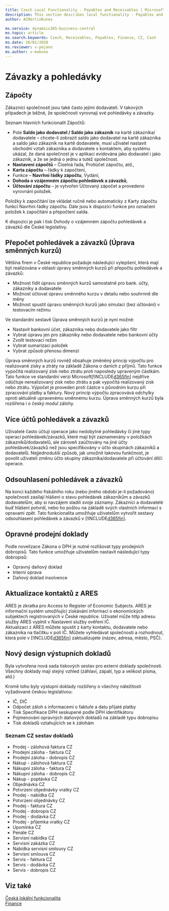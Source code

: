 ```yaml
---
title: Czech Local Functionality - Payables and Receivables | Microsoft Docs
description: This section describes local functionality - Payables and Receivables
author: ACMartinKunes

ms.service: dynamics365-business-central
ms.topic: article
ms.search.keywords: Czech, Receivables, Payables, Finance, CZ, Cash
ms.date: 10/01/2020
ms.reviewer: v-pejano
ms.author: v-makune
---
```


# Závazky a pohledávky

## Zápočty

Zákazníci společnosti jsou také často jejími dodavateli. V takových případech je běžné, že společnosti vyrovnají své pohledávky a závazky.

Seznam hlavních funkcionalit Zápočtů:  

- Pole **Saldo jako dodavatel / Saldo jako zákazník** na kartě zákazníka/ dodavatele – chcete-li zobrazit saldo jako dodavatel na kartě zákazníka a saldo jako zákazník na kartě dodavatele, musí uživatel nastavit obchodní vztah zákazníka a dodavatele s kontaktem, aby systému ukázal, že daná společnost je v aplikaci evidována jako dodavatel i jako zákazník, a že se jedná o jednu a tutéž společnost.
- **Nastavení zápočtů** – Číselná řada, Protiúčet zápočtu, atd.,
- **Karta zápočtu** – řádky k započtení,  
- Funkce – **Navrhni řádky zápočtu**, Vydání,
- **Dohoda o vzájemném zápočtu pohledávek a závazků**,
- **Účtování zápočtu** – je vytvořen Účtovaný zápočet a provedeno vyrovnání položek.

Položky k započítání lze vkládat ručně nebo automaticky z Karty zápočtu funkcí Navrhni řádky zápočtu.  Dále jsou k dispozici funkce pro označení položek k započítání a přepočtení salda.

K dispozici je pak i tisk Dohody o vzájemném zápočtu pohledávek a závazků dle České legislativy.

## Přepočet pohledávek a závazků (Úprava směnných kurzů)

Většina firem v České republice požaduje následující vylepšení, která mají být realizována v oblasti úpravy směnných kurzů při přepočtu pohledávek a závazků:

- Možnost řídit úpravu směnných kurzů samostatně pro bank. účty, zákazníky a dodavatele
- Možnost účtovat úpravu směnného kurzu v detailu nebo souhrnně dle měny
- Možnost spustit úpravu směnných kurzů jako simulaci (bez účtování) v testovacím režimu

Ve standardní sestavě Úprava směnných kurzů je nyní možné:

- Nastavit bankovní účet, zákazníka nebo dodavatele jako filtr
- Vybrat úpravu jen pro zákazníky nebo dodavatele nebo bankovní účty
- Zvolit testovací režim
- Vybrat sumarizaci položek
- Vybrat způsob přenosu dimenzí

Úprava směnných kurzů rovněž obsahuje změněný princip výpočtu pro realizované zisky a ztráty na základě Zákona o daních z příjmů. Tato funkce vypočítá realizovaný zisk nebo ztrátu proti naposledy upraveným částkám.
Tato funkce ve standardní verzi Microsoft[!INCLUDE[d365fin](../../includes/d365fin_md.md)] nejdříve odúčtuje nerealizovaný zisk nebo ztrátu a pak vypočítá realizovaný zisk nebo ztrátu. Výpočet je proveden proti částce v původním kurzu při zpracování platby a faktury.
Nový princip výpočtu zpracovává odchylky oproti aktuálně upravenému směnnému kurzu.
Úprava směnných kurzů byla rozšířena i o český modul zálohy.

## Více účtů pohledávek a závazků

Uživatelé často účtují operace jako nedobytné pohledávky či jiné typy operací pohledávek/závazků, které mají být zaznamenány v položkách zákazníků/dodavatelů, ale zároveň zaúčtovány na jiné účty pohledávek/závazků než jsou specifikovány v účto skupinách zákazníků a dodavatelů. Nejjednodušší způsob, jak umožnit takovou funkčnost, je povolit uživateli změnu účto skupiny zákazníka/dodavatele při účtování dílčí operace.

## Odsouhlasení pohledávek a závazků

Na konci každého fiskálního roku (nebo jiného období je-li požadováno) společnosti zasílají hlášení o stavu pohledávek zákazníkům a závazků dodavatelům, aby si navzájem sladili svoje záznamy. Zákazníci a dodavatelé buď hlášení potvrdí, nebo ho pošlou na základě svých vlastních informací s opravami zpět. Tato funkcionalita umožňuje uživatelům vytvořit sestavy odsouhlasení pohledávek a závazků v [!INCLUDE[d365fin](../../includes/d365fin_long_md.md)].

## Opravné prodejní doklady

Podle novelizace Zákona o DPH je nutné rozlišovat typy prodejních dobropisů. Tato funkce umožňuje uživatelům nastavit následující typy dobropisů:

- Opravný daňový doklad
- Interní oprava
- Daňový doklad insolvence

## Aktualizace kontaktů z ARES

ARES je zkratka pro Access to Register of Economic Subjects. ARES je informační systém umožňující získávání informací o ekonomických subjektech registrovaných v České republice.
Uživatel může http adresu služby ARES vyplnit v Nastavení služby ověření IČ.  
Aktualizaci z ARES můžete spustit z karty kontaktu, dodavatele nebo zákazníka na tlačítku v poli IČ. Můžete vyhledávat společnosti a rozhodnout, která pole v [!INCLUDE[d365fin](../../includes/d365fin_long_md.md)] zaktualizujete (název, adresa, město, PSČ).

## Nový design výstupních dokladů

Byla vytvořena nová sada tiskových sestav pro externí doklady společnosti.
Všechny doklady mají stejný vzhled (záhlaví, zápatí, typ a velikost písma, atd.)  

Kromě toho byly výstupní doklady rozšířeny o všechny náležitosti vyžadované českou legislativou:  

- IČ, DIČ
- Odpočet záloh s informacemi o faktuře a datu přijaté platby
- Tisk Specifikace DPH seskupené podle DPH identifikátoru
- Pojmenování opravných daňových dokladů na základě typu dobropisu
- Tisk dokladů vztahujících se k zálohám

### Seznam CZ sestav dokladů  

- Prodej - zálohová faktura CZ
- Prodejní záloha - faktura CZ
- Prodejní záloha - dobropis CZ
- Nákup - zálohová faktura CZ
- Nákupní záloha - faktura CZ
- Nákupní záloha - dobropis CZ
- Nákup - poptávka CZ
- Objednávka CZ
- Potvrzení objednávky vratky CZ
- Prodej - nabídka CZ
- Potvrzení objednávky CZ
- Prodej - faktura CZ
- Prodej - dobropis CZ
- Prodej - dodávka CZ
- Prodej - příjemka vratky CZ
- Upomínka CZ
- Penále CZ
- Servisní nabídka CZ
- Servisní zakázka CZ
- Nabídka servisní smlouvy CZ
- Servisní smlouva CZ
- Servis - faktura CZ
- Servis - dodávka CZ
- Servis - dobropis CZ

## Viz také  

[Česká lokální funkcionalita](czech-local-functionality.md)  
[Finance](finance.md)
